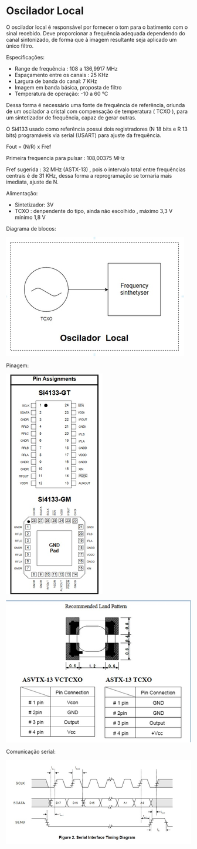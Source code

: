 # Oscilador Local

O oscilador local é responsável por fornecer o tom para o batimento com o sinal recebido. Deve proporcionar a frequência adequada dependendo do canal sintonizado, de forma que à imagem resultante seja aplicado um único filtro. 

Especificações:
  - Range de frequência : 108 a 136,9917 MHz
  - Espaçamento entre os canais : 25 KHz
  - Largura de banda do canal: 7 KHz
  - Imagem em banda básica, proposta de filtro
  - Temperatura de operação: -10 a 60 °C

Dessa forma é necessário uma fonte de frequência de referência, oriunda de um oscilador a cristal com compensação de temperatura ( TCXO ), para um sintetizador de frequência, capaz de gerar outras.

O Si4133 usado como referência possui dois registradores (N 18 bits e R 13 bits) programáveis via serial (USART) para ajuste da frequência.

Fout = (N/R) x Fref

Primeira frequencia para pulsar : 108,00375 MHz 

Fref sugerida : 32 MHz (ASTX-13) , pois o intervalo total entre frequências centrais é de 31 KHz, dessa forma a reprogramação se tornaria mais imediata, ajuste de N.

Alimentação:
 - Sintetizador: 3V 
 - TCXO : denpendente do tipo, ainda não escolhido , máximo 3,3 V mínimo 1,8 V 

Diagrama de blocos:

![](oscilador.jpg)

Pinagem:

![](pinsint.jpg)

![](xtalpinn.jpg)

Comunicação serial:

![](serialtime.jpg)










